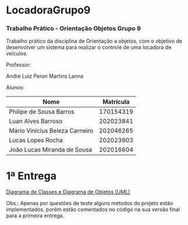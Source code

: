# LocadoraGrupo9
### Trabalho Prático - Orientação Objetos Grupo 9

Trabalho prático da disciplina de Orientação a objetos, com o objetivo de desenvolver um sistema para realizar o controle de uma locadora de veículos.

Professor:

André Luiz Peron Martins Lanna

Alunos:

|Nome|Matrícula|
| -------- | -------- |
|Philipe de Sousa Barros|170154319|
|Luan Alves Barroso|202023841|
|Mário Vinícius Beleza Carneiro|202046265|
|Lucas Lopes Rocha|202023903|
|João Lucas Miranda de Sousa|202016604|

# 1ª Entrega
[Diagrama de Classes e Diagrama de Objetos (UML)](https://github.com/PhilipeSousa/LocadoraGrupo9/tree/main/Diagramas%20UML)

Obs.: Apenas por questões de teste alguns métodos do projeto estão implementados, porém estão comentados no código na sua versão final para a primeira entrega.
